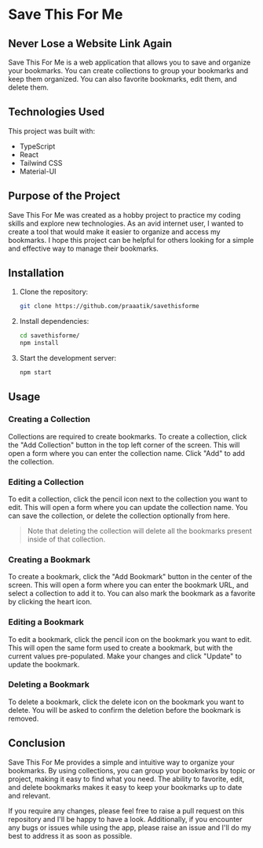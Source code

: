 # Save This For Me

## Never Lose a Website Link Again

Save This For Me is a web application that allows you to save and organize your bookmarks. You can create collections to group your bookmarks and keep them organized. You can also favorite bookmarks, edit them, and delete them.

## Technologies Used

This project was built with:

- TypeScript
- React
- Tailwind CSS
- Material-UI

## Purpose of the Project

Save This For Me was created as a hobby project to practice my coding skills and explore new technologies. As an avid internet user, I wanted to create a tool that would make it easier to organize and access my bookmarks. I hope this project can be helpful for others looking for a simple and effective way to manage their bookmarks.

## Installation

1. Clone the repository:

   ```sh
   git clone https://github.com/praaatik/savethisforme
   ```

2. Install dependencies:

   ```sh
   cd savethisforme/
   npm install
   ```

3. Start the development server:
   ```sh
   npm start
   ```

## Usage

### Creating a Collection

Collections are required to create bookmarks. To create a collection, click the "Add Collection" button in the top left corner of the screen. This will open a form where you can enter the collection name. Click "Add" to add the collection.

### Editing a Collection

To edit a collection, click the pencil icon next to the collection you want to edit. This will open a form where you can update the collection name. You can save the collection, or delete the collection optionally from here.

> Note that deleting the collection will delete all the bookmarks present inside of that collection.

### Creating a Bookmark

To create a bookmark, click the "Add Bookmark" button in the center of the screen. This will open a form where you can enter the bookmark URL, and select a collection to add it to. You can also mark the bookmark as a favorite by clicking the heart icon.

### Editing a Bookmark

To edit a bookmark, click the pencil icon on the bookmark you want to edit. This will open the same form used to create a bookmark, but with the current values pre-populated. Make your changes and click "Update" to update the bookmark.

### Deleting a Bookmark

To delete a bookmark, click the delete icon on the bookmark you want to delete. You will be asked to confirm the deletion before the bookmark is removed.

## Conclusion

Save This For Me provides a simple and intuitive way to organize your bookmarks. By using collections, you can group your bookmarks by topic or project, making it easy to find what you need. The ability to favorite, edit, and delete bookmarks makes it easy to keep your bookmarks up to date and relevant.

If you require any changes, please feel free to raise a pull request on this repository and I'll be happy to have a look. Additionally, if you encounter any bugs or issues while using the app, please raise an issue and I'll do my best to address it as soon as possible.
